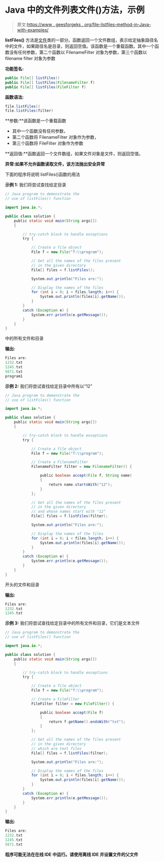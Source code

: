 # Java 中的文件列表文件()方法，示例

> 原文:[https://www . geesforgeks . org/file-listfiles-method-in-Java-with-examples/](https://www.geeksforgeeks.org/file-listfiles-method-in-java-with-examples/)

**listFiles()** 方法是[文件](https://www.geeksforgeeks.org/File-class-in-java/)类的一部分。函数返回一个文件数组，表示给定抽象路径名中的文件，如果路径名是目录，则返回空值。该函数是一个重载函数。其中一个函数没有任何参数，第二个函数以 FilenameFilter 对象为参数，第三个函数以 filename filter 对象为参数

**功能签名:**

```java
public File[] listFiles()
public File[] listFiles(FilenameFilter f)
public File[] listFiles(FileFilter f)
```

**函数语法:**

```java
file.listFiles()
file.listFiles(filter)
```

**参数:**该函数是一个重载函数

*   其中一个函数没有任何参数，
*   第二个函数将 FilenameFilter 对象作为参数，
*   第三个函数将 FileFilter 对象作为参数

**返回值:**函数返回一个文件数组，如果文件对象是文件，则返回空值。

**异常:**如果不允许函数读取文件，该方法抛出**安全异常**

下面的程序将说明 listFiles()函数的用法

**示例 1:** 我们将尝试查找给定目录

```java
// Java program to demonstrate the
// use of listFiles() function

import java.io.*;

public class solution {
    public static void main(String args[])
    {

        // try-catch block to handle exceptions
        try {

            // Create a file object
            File f = new File("f:\\program");

            // Get all the names of the files present
            // in the given directory
            File[] files = f.listFiles();

            System.out.println("Files are:");

            // Display the names of the files
            for (int i = 0; i < files.length; i++) {
                System.out.println(files[i].getName());
            }
        }
        catch (Exception e) {
            System.err.println(e.getMessage());
        }
    }
}
```

中的所有文件和目录

**输出:**

```java
Files are:
1232.txt
1245.txt
5671.txt
program1

```

**示例 2:** 我们将尝试查找给定目录中所有以“12”

```java
// Java program to demonstrate the
// use of listFiles() function

import java.io.*;

public class solution {
    public static void main(String args[])
    {

        // try-catch block to handle exceptions
        try {

            // Create a file object
            File f = new File("f:\\program");

            // Create a FilenameFilter
            FilenameFilter filter = new FilenameFilter() {

                public boolean accept(File f, String name)
                {
                    return name.startsWith("12");
                }
            };

            // Get all the names of the files present
            // in the given directory
            // and whose names start with "12"
            File[] files = f.listFiles(filter);

            System.out.println("Files are:");

            // Display the names of the files
            for (int i = 0; i < files.length; i++) {
                System.out.println(files[i].getName());
            }
        }
        catch (Exception e) {
            System.err.println(e.getMessage());
        }
    }
}
```

开头的文件和目录

**输出:**

```java
Files are:
1232.txt
1245.txt

```

**示例 3:** 我们将尝试查找给定目录中的所有文件和目录，它们是文本文件

```java
// Java program to demonstrate the
// use of listFiles() function

import java.io.*;

public class solution {
    public static void main(String args[])
    {

        // try-catch block to handle exceptions
        try {

            // Create a file object
            File f = new File("f:\\program");

            // Create a FileFilter
            FileFilter filter = new FileFilter() {

                public boolean accept(File f)
                {
                    return f.getName().endsWith("txt");
                }
            };

            // Get all the names of the files present
            // in the given directory
            // which are text files
            File[] files = f.listFiles(filter);

            System.out.println("Files are:");

            // Display the names of the files
            for (int i = 0; i < files.length; i++) {
                System.out.println(files[i].getName());
            }
        }
        catch (Exception e) {
            System.err.println(e.getMessage());
        }
    }
}
```

**输出:**

```java
Files are:
1232.txt
1245.txt
5671.txt

```

**程序可能无法在在线 IDE 中运行。请使用离线 IDE 并设置文件的父文件**